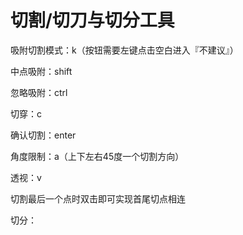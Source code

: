 # 切割/切刀与切分工具
<p id="hBThogGVnm8LVLfoB4VgH4">

吸附切割模式：k（按钮需要左键点击空白进入『不建议』）

</p>


<p id="oyibb11YKtcoHBAwxHwjQk">

中点吸附：shift

</p>


<p id="qPHg1XCk9SKn5NGwoCEdRA">

忽略吸附：ctrl

</p>


<p id="dbMPvGWRcB6nkDKWq6J9ie">

切穿：c

</p>


<p id="fyAPeYofn2ahd3A8yxdepK">

确认切割：enter

</p>


<p id="55SEHr86rnKHB7aLtAdXmc">

角度限制：a（上下左右45度一个切割方向）

</p>


<p id="uLe3o6NUBA38HdJMP25ZDa">

透视：v

</p>


<p id="dKffvRYznHXWhr3uTVo1j6">

切割最后一个点时双击即可实现首尾切点相连

</p>


<p id="nFKN5EoawbDm5eXXbH9AGo">

切分：

</p>



